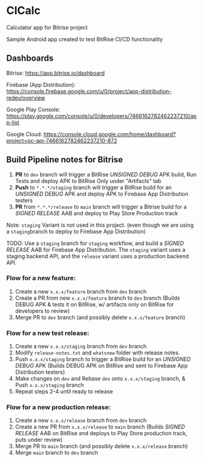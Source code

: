 # CICalc
Calculator app for Bitrise project

Sample Android app created to test BitRise CI/CD functionality

## Dashboards

Bitrise: https://app.bitrise.io/dashboard

Firebase (App Distribution): https://console.firebase.google.com/u/0/project/app-distribution-redev/overview

Google Play Console: https://play.google.com/console/u/0/developers/7466162782462237210/app-list

Google Cloud: https://console.cloud.google.com/home/dashboard?project=pc-api-7466162782462237210-872

## Build Pipeline notes for Bitrise

1. **PR** to `dev` branch will trigger a BitRise *UNSIGNED DEBUG* APK build, Run Tests
   and deploy APK to BitRise Only under "Artifacts" tab
2. **Push** to `*.*.*/staging` branch will trigger a BitRise build for an *UNSIGNED DEBUG* APK 
   and deploy APK to Firebase App Distribution testers
3. **PR** from `*.*.*/release` to `main` branch will trigger a Bitrise build for a *SIGNED RELEASE* AAB 
   and deploy to Play Store Production track

Note: `staging` Variant is not used in this project. 
(even though we are using a `staging`branch to deploy to Firebase App Distribution)

TODO: Use a `staging` branch for `staging` workflow, and build a *SIGNED RELEASE* AAB for 
Firebase App Distribution. The `staging` variant uses a staging backend API, and the `release` 
variant uses a production backend API.

### Flow for a new feature:
1. Create a new `x.x.x/feature` branch from `dev` branch
2. Create a PR from new `x.x.x/feature` branch to `dev` branch 
   (Builds DEBUG APK & tests it on BitRise, w/ artifacts only on BitRise for developers to review)
3. Merge PR to `dev` branch (and possibly delete `x.x.x/feature` branch)

### Flow for a new test release:
1. Create a new `x.x.x/staging` branch from `dev` branch
2. Modify `release-notes.txt` and `whatsnew` folder with release notes.
3. Push `x.x.x/staging` branch to trigger a BitRise build for an *UNSIGNED DEBUG* APK 
   (Builds DEBUG APK on BitRise and sent to Firebase App Distribution testers)
4. Make changes on `dev` and Rebase `dev` onto `x.x.x/staging` branch, & Push `x.x.x/staging` branch
5. Repeat steps 2-4 until ready to release

### Flow for a new production release:
1. Create a new `x.x.x/release` branch from `dev` branch
1. Create a new PR from `x.x.x/release` to `main` branch 
   (Builds *SIGNED RELEASE* AAB on BitRise and deploys to Play Store production track, puts under review)
2. Merge PR to `main` branch (and possibly delete `x.x.x/release` branch)
3. Merge `main` branch to `dev` branch
